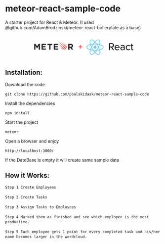 # meteor-react-sample-code
A starter project for React &amp; Meteor. (I used @github.com/AdamBrodzinski/meteor-react-boilerplate as a base)


<p align="center">
  <img width="70%" src="public/images/meteor-react.png" alt="Meteor-React logo"/>
</p>

## Installation:

Download the code <br/>
```
git clone https://github.com/poulakidask/meteor-react-sample-code
```

Install the dependencies  <br/>
```
npm install
```

Start the project <br/>
```
meteor 
```

Open a browser and enjoy <br/>
```
http://localhost:3000/    
```

If the DateBase is empty it will create same sample data

## How it Works:

```
Step 1 Create Employees  

Step 2 Create Tasks  

Step 3 Assign Tasks to Employees  

Step 4 Marked them as finished and see which employee is the most productive. 

Step 5 Each employee gets 1 point for every completed task and his/her name becomes larger in the wordcloud.

```
